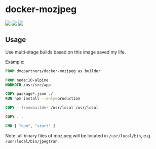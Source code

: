# docker-mozjpeg

[![](https://img.shields.io/docker/stars/dmcpartners/docker-mozjpeg.svg)](https://hub.docker.com/r/dmcpartners/docker-mozjpeg 'DockerHub') 
[![](https://img.shields.io/docker/pulls/dmcpartners/docker-mozjpeg.svg)](https://hub.docker.com/r/dmcpartners/docker-mozjpeg 'DockerHub') 
[![](https://images.microbadger.com/badges/image/dmcpartners/docker-mozjpeg.svg)](https://microbadger.com/images/dmcpartners/docker-mozjpeg "Get your own image badge on microbadger.com")

## Usage

Use multi-stage builds based on this image saved my life. 

Example:

```Dockerfile
FROM dmcpartners/docker-mozjpeg as builder

FROM node:10-alpine
WORKDIR /usr/src/app

COPY package*.json ./
RUN npm install --only=production

COPY --from=builder /usr/local /usr/local

COPY . .

CMD [ "npm", "start" ]
```

Note: all binary files of mozjpeg will be located in `/usr/local/bin`, e.g. `/usr/local/bin/jpegtran`.
